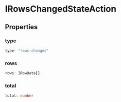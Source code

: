 # IRowsChangedStateAction

## Properties

### type

```ts
type: "rows-changed"
```

### rows

```ts
rows: IRowData[]
```

### total

```ts
total: number
```
